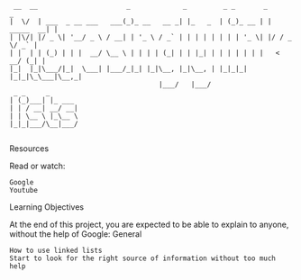 ```
 __  __                      _             _         _ _       _            _ 
|  \/  | ___  _ __ ___   ___(_)_ __   __ _| |_   _  | (_)_ __ | | _____  __| |
| |\/| |/ _ \| '__/ _ \ / __| | '_ \ / _` | | | | | | | | '_ \| |/ / _ \/ _` |
| |  | | (_) | | |  __/ \__ \ | | | | (_| | | |_| | | | | | | |   <  __/ (_| |
|_|  |_|\___/|_|  \___| |___/_|_| |_|\__, |_|\__, | |_|_|_| |_|_|\_\___|\__,_|
                                     |___/   |___/                            
 _ _     _       
| (_)___| |_ ___ 
| | / __| __/ __|
| | \__ \ |_\__ \
|_|_|___/\__|___/
                 
```
Resources

Read or watch:

    Google
    Youtube

Learning Objectives

At the end of this project, you are expected to be able to explain to anyone, without the help of Google:
General

    How to use linked lists
    Start to look for the right source of information without too much help

